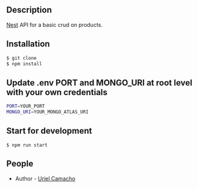 ## Description

[Nest](https://github.com/nestjs/nest) API for a basic crud on products. 
  
## Installation

```bash
$ git clone
$ npm install
```
## Update .env PORT and MONGO_URI at root level with your own credentials
```bash
PORT=YOUR_PORT
MONGO_URI=YOUR_MONGO_ATLAS_URI
```
## Start for development

```
$ npm run start
```

## People

- Author - [Uriel Camacho](https://github.com/urielcamacho)
